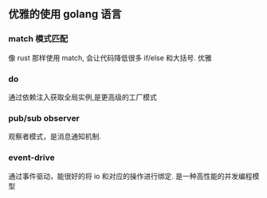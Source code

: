 

## 优雅的使用 golang 语言
### match 模式匹配

像 rust 那样使用 match, 会让代码降低很多 if/else 和大括号. 优雅



### do 
通过依赖注入获取全局实例,是更高级的工厂模式

### pub/sub observer
观察者模式，是消息通知机制.


### event-drive 
通过事件驱动，能很好的将 io 和对应的操作进行绑定. 是一种高性能的并发编程模型


